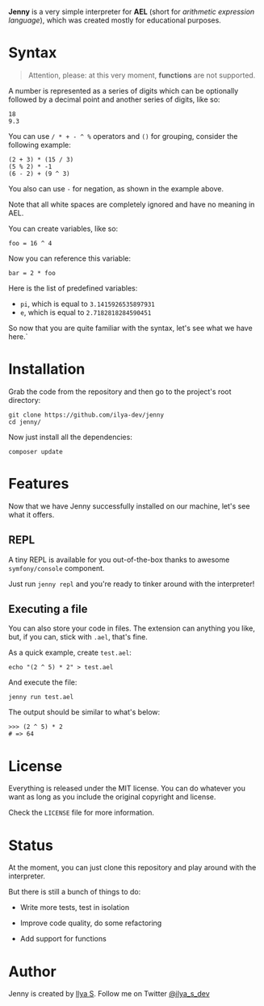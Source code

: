 **Jenny** is a very simple interpreter for **AEL** (short for *arithmetic expression language*), which was created mostly for educational purposes.

# Syntax

> Attention, please: at this very moment, **functions** are not supported. 

A number is represented as a series of digits which can be optionally followed by a decimal point and another series of digits, like so:

```
18
9.3
```

You can use `/ * + - ^ %` operators and `()` for grouping, consider the following example:

```
(2 + 3) * (15 / 3) 
(5 % 2) * -1
(6 - 2) + (9 ^ 3)
```

You also can use `-` for negation, as shown in the example above.

Note that all white spaces are completely ignored and have no meaning in AEL.

You can create variables, like so:

```
foo = 16 ^ 4
```

Now you can reference this variable:

``` 
bar = 2 * foo
```

Here is the list of predefined variables:

+ `pi`, which is equal to `3.1415926535897931`
+ `e`, which is equal to `2.7182818284590451`

So now that you are quite familiar with the syntax, let's see what we have here.`

# Installation

Grab the code from the repository and then go to the project's root directory:

```
git clone https://github.com/ilya-dev/jenny
cd jenny/
```

Now just install all the dependencies:

```
composer update
```

# Features

Now that we have Jenny successfully installed on our machine, let's see what it offers.

## REPL

A tiny REPL is available for you out-of-the-box thanks to awesome `symfony/console` component.

Just run `jenny repl` and you're ready to tinker around with the interpreter!

## Executing a file

You can also store your code in files. The extension can anything you like, but, if you can, stick with `.ael`, that's fine.

As a quick example, create `test.ael`:

```
echo "(2 ^ 5) * 2" > test.ael
```

And execute the file:

```
jenny run test.ael
```

The output should be similar to what's below:
```
>>> (2 ^ 5) * 2
# => 64
```

# License

Everything is released under the MIT license. You can do whatever you want as long as you include the original copyright and license. 

Check the `LICENSE` file for more information. 

# Status

At the moment, you can just clone this repository and play around with the interpreter.

But there is still a bunch of things to do:

+ Write more tests, test in isolation
+ Improve code quality, do some refactoring

+ Add support for functions

# Author

Jenny is created by [Ilya S](https://github.com/ilya-dev). Follow me on Twitter [@ilya_s_dev](https://twitter.com/ilya_s_dev)

